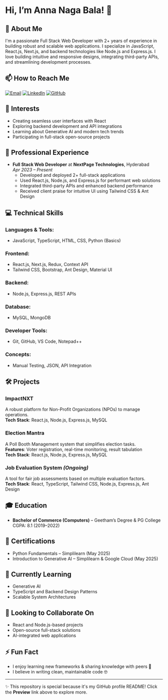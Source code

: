 # Hi, I’m Anna Naga Bala! 👋

## 🚀 About Me
I'm a passionate Full Stack Web Developer with 2+ years of experience in building robust and scalable web applications. I specialize in JavaScript, React.js, Next.js, and backend technologies like Node.js and Express.js. I love building intuitive and responsive designs, integrating third-party APIs, and streamlining development processes.

## 📫 How to Reach Me
[![Email](https://img.shields.io/badge/Email-D14836?style=for-the-badge&logo=gmail&logoColor=white)](mailto:anbala0330@gmail.com)
[![LinkedIn](https://img.shields.io/badge/LinkedIn-0A66C2?style=for-the-badge&logo=linkedin&logoColor=white)](http://www.linkedin.com/in/anagabala0330)
[![GitHub](https://img.shields.io/badge/GitHub-100000?style=for-the-badge&logo=github&logoColor=white)](https://github.com/nagabala3003)

## 👀 Interests
- Creating seamless user interfaces with React
- Exploring backend development and API integrations
- Learning about Generative AI and modern tech trends
- Participating in full-stack open-source projects

## 💼 Professional Experience
- **Full Stack Web Developer** at **NextPage Technologies**, Hyderabad  
  _Apr 2023 – Present_  
  - Developed and deployed 2+ full-stack applications
  - Used React.js, Node.js, and Express.js for performant web solutions
  - Integrated third-party APIs and enhanced backend performance
  - Received client praise for intuitive UI using Tailwind CSS & Ant Design

## 💻 Technical Skills
### Languages & Tools:
- JavaScript, TypeScript, HTML, CSS, Python (Basics)

### Frontend:
- React.js, Next.js, Redux, Context API
- Tailwind CSS, Bootstrap, Ant Design, Material UI

### Backend:
- Node.js, Express.js, REST APIs

### Database:
- MySQL, MongoDB

### Developer Tools:
- Git, GitHub, VS Code, Notepad++

### Concepts:
- Manual Testing, JSON, API Integration

## 🛠️ Projects
### ImpactNXT
A robust platform for Non-Profit Organizations (NPOs) to manage operations.  
**Tech Stack**: React.js, Node.js, Express.js, MySQL

### Election Mantra
A Poll Booth Management system that simplifies election tasks.  
**Features**: Voter registration, real-time monitoring, result tabulation  
**Tech Stack**: React.js, Node.js, Express.js, MySQL

### Job Evaluation System _(Ongoing)_
A tool for fair job assessments based on multiple evaluation factors.  
**Tech Stack**: React, TypeScript, Tailwind CSS, Node.js, Express.js, Ant Design

## 🎓 Education
- **Bachelor of Commerce (Computers)** – Geetham’s Degree & PG College  
  CGPA: 8.1 (2019–2022)

## 📜 Certifications
- Python Fundamentals – Simplilearn (May 2025)
- Introduction to Generative AI – Simplilearn & Google Cloud (May 2025)

## 🌱 Currently Learning
- Generative AI
- TypeScript and Backend Design Patterns
- Scalable System Architectures

## 💞 Looking to Collaborate On
- React and Node.js-based projects
- Open-source full-stack solutions
- AI-integrated web applications

## ⚡ Fun Fact
- I enjoy learning new frameworks & sharing knowledge with peers 🚀
- I believe in writing clean, maintainable code 🤓

---

✨ This repository is special because it's my GitHub profile README! Click the **Preview** link above to explore more.
